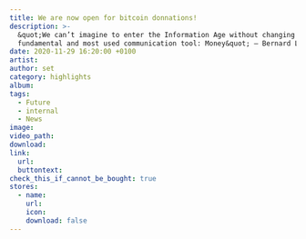 ```yaml
---
title: We are now open for bitcoin donnations!
description: >-
  &quot;We can’t imagine to enter the Information Age without changing the
  fundamental and most used communication tool: Money&quot; – Bernard Lietaer
date: 2020-11-29 16:20:00 +0100
artist:
author: set
category: highlights
album:
tags:
  - Future
  - internal
  - News
image:
video_path:
download:
link:
  url:
  buttontext:
check_this_if_cannot_be_bought: true
stores:
  - name:
    url:
    icon:
    download: false
---
```



